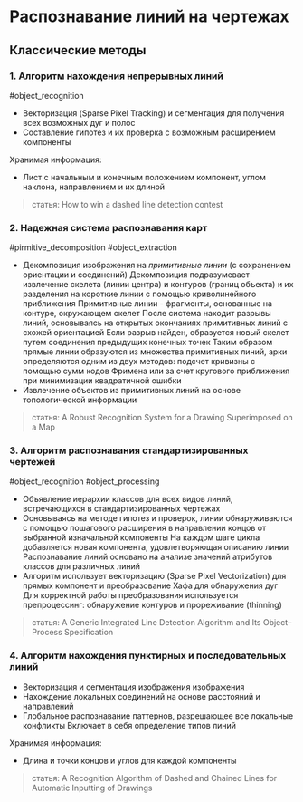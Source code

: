 # Распознавание линий на чертежах

## Классические методы

### 1. Алгоритм нахождения непрерывных линий

#object_recognition

- Векторизация (Sparse Pixel Tracking) и сегментация для получения всех возможных дуг и полос
- Составление гипотез и их проверка с возможным расширением компоненты

Хранимая информация: 

- Лист с начальным и конечным положением компонент, углом наклона, направлением и их длиной

> статья: How to win a dashed line detection contest

### 2. Надежная система распознавания карт

#pirmitive_decomposition #object_extraction

- Декомпозиция изображения на _примитивные линии_ (с сохранением ориентации и соединений)
  Декомпозиция подразумевает извлечение скелета (линии центра) и контуров (границ объекта) и их разделения на короткие линии с помощью криволинейного приближения
  Примитивные линии - фрагменты, основанные на контуре, окружающем скелет
  После система находит разрывы линий, основываясь на открытых окончаниях примитивных линий с схожей ориентацией
  Если разрыв найден, образуется новый скелет путем соединения предыдущих конечных точек
  Таким образом прямые линии образуются из множества примитивных линий, арки определяются одним из двух методов: подсчет кривизны с помощью сумм кодов Фримена или за счет кругового приближения при минимизации квадратичной ошибки
- Извлечение объектов из примитивных линий на основе топологической информации

> статья: A Robust Recognition System for a Drawing Superimposed on a Map

### 3. Алгоритм распознавания стандартизированных чертежей

#object_recognition #object_processing

- Объявление иерархии классов для всех видов линий, встречающихся в стандартизированных чертежах
- Основываясь на методе гипотез и проверок, линии обнаруживаются с помощью пошагового расширения в направлении концов от выбранной изначальной компоненты
  На каждом шаге цикла добавляется новая компонента, удовлетворяющая описанию линии
  Распознавание линий основано на анализе значений атрибутов классов для различных линий
- Алгоритм использует векторизацию (Sparse Pixel Vectorization) для прямых компонент и преобразование Хафа для обнаружения дуг
  Для корректной работы преобразования используется препроцессинг: обнаружение контуров и прореживание (thinning)

> статья: A Generic Integrated Line Detection Algorithm and Its Object–Process Specification

### 4. Алгоритм нахождения пунктирных и последовательных линий

- Векторизация и сегментация изображения изображения
- Нахождение локальных соединений на основе расстояний и направлений
- Глобальное распознавание паттернов, разрешающее все локальные конфликты
  Включает в себя определение типов линий

Хранимая информация: 

- Длина и точки концов и углов для каждой компоненты

> статья: A Recognition Algorithm of Dashed and Chained Lines for Automatic Inputting of Drawings